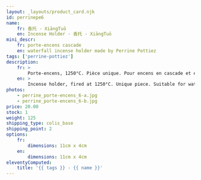 ```yaml
---
layout: _layouts/product_card.njk
id: perrinepe6
name:
    fr: 香托 - XiāngTuō
    en: Incense Holder - 香托 - XiāngTuō
mini_descr:
    fr: porte-encens cascade
    en: waterfall incense holder made by Perrine Pottiez
tags: ['perrine-pottiez']
description: 
    fr: >
        Porte-encens, 1250°C. Pièce unique. Pour encens en cascade et encens normal.
    en: >
        Incense holder, fired at 1250°C. Unique piece. Suitable for waterfall incense and regular incense.
photos:
    - perrine_porte-encens_6-a.jpg
    - perrine_porte-encens_6-b.jpg
price: 20.00
stock: 1
weight: 125
shipping_type: colis_base
shipping_point: 2
options:
    fr:
        dimensions: 11cm x 4cm
    en:
        dimensions: 11cm x 4cm
eleventyComputed:
    title: '{{ tags }} - {{ name }}'
---
```

